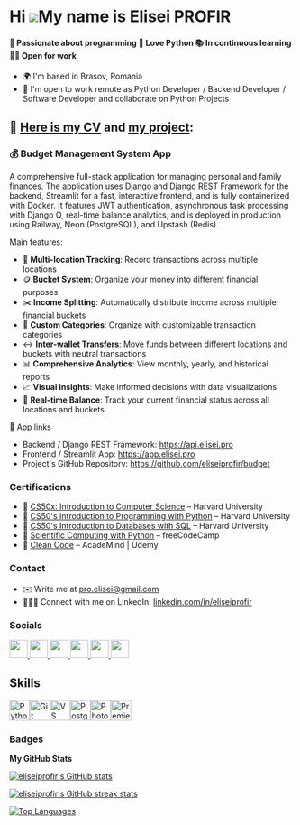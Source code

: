 Hi ![](https://user-images.githubusercontent.com/18350557/176309783-0785949b-9127-417c-8b55-ab5a4333674e.gif)My name is Elisei PROFIR
=====================================================================================================================================
#### 🤩 Passionate about programming 🐍 Love Python 📚 In continuous learning 🤝🏻 Open for work
* 🌍 I'm based in Brasov, Romania
* 🤝 I'm open to work remote as Python Developer / Backend Developer / Software Developer and collaborate on Python Projects

## 📄 [**Here is my CV**](https://github.com/eliseiprofir/eliseiprofir/blob/main/2_cv/CV_Elisei_PROFIR.pdf) and [my project](https://github.com/eliseiprofir/budget):

### 💰 Budget Management System App 

A comprehensive full-stack application for managing personal and family finances. The application uses Django and Django REST Framework for the backend, Streamlit for a fast, interactive frontend, and is fully containerized with Docker. It features JWT authentication, asynchronous task processing with Django Q, real-time balance analytics, and is deployed in production using Railway, Neon (PostgreSQL), and Upstash (Redis).

Main features:
* 🏦 **Multi-location Tracking**: Record transactions across multiple locations
* 🪙 **Bucket System**: Organize your money into different financial purposes
* ✂️ **Income Splitting**: Automatically distribute income across multiple financial buckets
* 🔖 **Custom Categories**: Organize with customizable transaction categories
* ↔️ **Inter-wallet Transfers**: Move funds between different locations and buckets with neutral transactions
* 📊 **Comprehensive Analytics**: View monthly, yearly, and historical reports
* 📈 **Visual Insights**: Make informed decisions with data visualizations
* 📱 **Real-time Balance**: Track your current financial status across all locations and buckets

🔗 App links
- Backend / Django REST Framework: https://api.elisei.pro
- Frontend / Streamlit App: https://app.elisei.pro
- Project's GitHub Repository: https://github.com/eliseiprofir/budget

### Certifications
* 📜 [CS50x: Introduction to Computer Science](https://certificates.cs50.io/e9c0eebe-03cb-45cd-909c-69323cbdc705) – Harvard University
* 📜 [CS50's Introduction to Programming with Python](https://certificates.cs50.io/63506548-db19-42b9-80de-3c045636d587.pdf) – Harvard University
* 📜 [CS50's Introduction to Databases with SQL](https://certificates.cs50.io/91539629-c258-4f6e-b4eb-a1c1b8120b1d.pdf) – Harvard University
* 📜 [Scientific Computing with Python](https://www.freecodecamp.org/certification/proelisei/scientific-computing-with-python-v7) – freeCodeCamp
* 📜 [Clean Code](https://www.udemy.com/certificate/UC-6162c1c2-ec76-4224-a9fc-2145533e0a83/) – AcadeMind | Udemy

### Contact
* ✉️ Write me at [pro.elisei@gmail.com](mailto:pro.elisei@gmail.com)
* 🙋🏻‍♂️ Connect with me on LinkedIn: [linkedin.com/in/eliseiprofir](https://www.linkedin.com/in/eliseiprofir/)

### Socials

<p align="left">

<a href="https://www.github.com/eliseiprofir" target="_blank" rel="noreferrer">
<picture>
<source media="(prefers-color-scheme: dark)" srcset="https://raw.githubusercontent.com/danielcranney/readme-generator/main/public/icons/socials/github-dark.svg" />
<source media="(prefers-color-scheme: light)" srcset="https://raw.githubusercontent.com/danielcranney/readme-generator/main/public/icons/socials/github.svg" />
<img src="https://raw.githubusercontent.com/danielcranney/readme-generator/main/public/icons/socials/github.svg" width="32" height="32" />
</picture>
</a>

<a href="https://www.linkedin.com/in/eliseiprofir" target="_blank" rel="noreferrer">
<picture>
<source media="(prefers-color-scheme: dark)" srcset="https://raw.githubusercontent.com/danielcranney/readme-generator/main/public/icons/socials/linkedin-dark.svg" />
<source media="(prefers-color-scheme: light)" srcset="https://raw.githubusercontent.com/danielcranney/readme-generator/main/public/icons/socials/linkedin.svg" />
<img src="https://raw.githubusercontent.com/danielcranney/readme-generator/main/public/icons/socials/linkedin.svg" width="32" height="32" />
</picture>
</a>

<a href="https://www.facebook.com/eliseiprofir" target="_blank" rel="noreferrer">
<picture>
<source media="(prefers-color-scheme: dark)" srcset="https://raw.githubusercontent.com/danielcranney/readme-generator/main/public/icons/socials/facebook-dark.svg" />
<source media="(prefers-color-scheme: light)" srcset="https://raw.githubusercontent.com/danielcranney/readme-generator/main/public/icons/socials/facebook.svg" />
<img src="https://raw.githubusercontent.com/danielcranney/readme-generator/main/public/icons/socials/facebook.svg" width="32" height="32" />
</picture>
</a>

<a href="http://www.instagram.com/pro.elisei" target="_blank" rel="noreferrer">
<picture>
<source media="(prefers-color-scheme: dark)" srcset="https://raw.githubusercontent.com/danielcranney/readme-generator/main/public/icons/socials/instagram-dark.svg" />
<source media="(prefers-color-scheme: light)" srcset="https://raw.githubusercontent.com/danielcranney/readme-generator/main/public/icons/socials/instagram.svg" />
<img src="https://raw.githubusercontent.com/danielcranney/readme-generator/main/public/icons/socials/instagram.svg" width="32" height="32" />
</picture>
</a>

<a href="https://www.youtube.com/@pro.elisei" target="_blank" rel="noreferrer">
<picture>
<source media="(prefers-color-scheme: dark)" srcset="https://raw.githubusercontent.com/danielcranney/readme-generator/main/public/icons/socials/youtube-dark.svg" />
<source media="(prefers-color-scheme: light)" srcset="https://raw.githubusercontent.com/danielcranney/readme-generator/main/public/icons/socials/youtube.svg" />
<img src="https://raw.githubusercontent.com/danielcranney/readme-generator/main/public/icons/socials/youtube.svg" width="32" height="32" />
</picture> </a>

<a href="https://discord.com/users/pro.elisei" target="_blank" rel="noreferrer">
<picture>
<source media="(prefers-color-scheme: dark)" srcset="https://raw.githubusercontent.com/danielcranney/readme-generator/main/public/icons/socials/discord-dark.svg" />
<source media="(prefers-color-scheme: light)" srcset="https://raw.githubusercontent.com/danielcranney/readme-generator/main/public/icons/socials/discord.svg" />
<img src="https://raw.githubusercontent.com/danielcranney/readme-generator/main/public/icons/socials/discord.svg" width="32" height="32" />
</picture>
</a>

</p>

## Skills

<p align="left">
<a href="https://www.python.org/" target="_blank" rel="noreferrer"><img src="https://raw.githubusercontent.com/danielcranney/readme-generator/main/public/icons/skills/python-colored.svg" width="36" height="36" alt="Python" /></a><a href="https://git-scm.com/" target="_blank" rel="noreferrer"><img src="https://raw.githubusercontent.com/danielcranney/readme-generator/main/public/icons/skills/git-colored.svg" width="36" height="36" alt="Git" /></a><a href="https://code.visualstudio.com/" target="_blank" rel="noreferrer"><img src="https://raw.githubusercontent.com/danielcranney/readme-generator/main/public/icons/skills/visualstudiocode.svg" width="36" height="36" alt="VS Code" /></a><a href="https://www.postgresql.org/" target="_blank" rel="noreferrer"><img src="https://raw.githubusercontent.com/danielcranney/readme-generator/main/public/icons/skills/postgresql-colored.svg" width="36" height="36" alt="PostgreSQL" /></a><a href="https://www.adobe.com/uk/products/photoshop.html" target="_blank" rel="noreferrer"><img src="https://raw.githubusercontent.com/danielcranney/readme-generator/main/public/icons/skills/photoshop-colored.svg" width="36" height="36" alt="Photoshop" /></a><a href="https://www.adobe.com/uk/products/premiere.html" target="_blank" rel="noreferrer"><img src="https://raw.githubusercontent.com/danielcranney/readme-generator/main/public/icons/skills/premierepro-colored.svg" width="36" height="36" alt="Premiere Pro" /></a>
</p>

### Badges

<b>My GitHub Stats</b>

<a href="https://www.github.com/eliseiprofir"><img src="https://github-readme-stats.vercel.app/api?username=eliseiprofir&show_icons=true&hide=&count_private=true&title_color=0891b2&text_color=ffffff&icon_color=0891b2&bg_color=1c1917&hide_border=true&show_icons=true" alt="eliseiprofir's GitHub stats"></a>

<a href="https://www.github.com/eliseiprofir"><img src="https://github-readme-streak-stats.herokuapp.com/?user=eliseiprofir&stroke=ffffff&background=1c1917&ring=0891b2&fire=0891b2&currStreakNum=ffffff&currStreakLabel=0891b2&sideNums=ffffff&sideLabels=ffffff&dates=ffffff&hide_border=true" alt="eliseiprofir's GitHub streak stats"></a>

<a href="https://www.github.com/eliseiprofir"><img src="https://github-readme-stats.vercel.app/api/top-langs/?username=eliseiprofir&langs_count=10&title_color=0891b2&text_color=ffffff&icon_color=0891b2&bg_color=1c1917&hide_border=true&locale=en&custom_title=Top%20%Languages" alt="Top Languages"></a>
